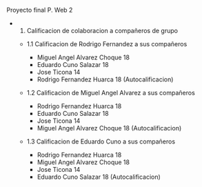 Proyecto final P. Web 2
* 1. Calificacion de colaboracion a compañeros de grupo
   + 1.1  Calificacion de Rodrigo Fernandez a sus compañeros
     -  Miguel Angel Alvarez Choque  18
     -  Eduardo Cuno Salazar         18
     -  Jose Ticona                  14
     -  Rodrigo Fernandez Huarca     18 (Autocalificacion)

   + 1.2    Calificacion de Miguel Angel Alvarez a sus compañeros
     -  Rodrigo Fernandez Huarca   18
     -  Eduardo Cuno Salazar         18
     -  Jose Ticona                  14
     -  Miguel Angel Alvarez Choque    18 (Autocalificacion)
 
   + 1.3   Calificacion de Eduardo Cuno a sus compañeros
     -  Rodrigo Fernandez Huarca   18
     -  Miguel Angel Alvarez Choque          18
     -  Jose Ticona                  14
     -  Eduardo Cuno Salazar    18 (Autocalificacion)
